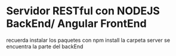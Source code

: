 # Servidor RESTful con NODEJS BackEnd/ Angular FrontEnd
recuerda instalar los paquetes con npm install
la carpeta server se encuentra la parte del backEnd
